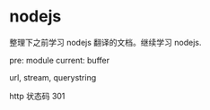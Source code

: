 # nodejs

整理下之前学习 nodejs 翻译的文档。继续学习 nodejs.

pre: module
current: buffer

url, stream, querystring

http 状态码 301